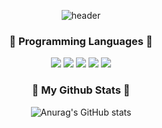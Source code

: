 <div align="center">

![header](https://capsule-render.vercel.app/api?type=waving&color=B0C4DE&height=300&section=header&text=HyeIn's%20GitHub&fontSize=70&fontColor=FFFFFF)

### 🌱 Programming Languages 🌱
 <img src="https://img.shields.io/badge/Verilog-02D8B4?style=flat-square&logo=Verilog&logoColor=white"/></a>
<img src="https://img.shields.io/badge/VHDL-75BAFF?style=flat-square&logo=VHDL&logoColor=white"/></a>
<img src="https://img.shields.io/badge/C-A8B8CC?style=flat-square&logo=C&logoColor=white"/></a>
<img src="https://img.shields.io/badge/C++-00599C?style=flat-square&logo=C%2B%2B&logoColor=white"/></a>
<img src="https://img.shields.io/badge/Python-3766AB?style=flat-square&logo=Python&logoColor=white"/></a> 

<!--
### 🔭Graduate school Laboratory🔭 
* Artificial Intelligence Hardware
* Memory interface(AXI)
* Network Scheduling Using Reinforcement Learning
* AXI Interface & Vortex
-->

### 💫 My Github Stats 💫
![Anurag's GitHub stats](https://github-readme-stats.vercel.app/api?username=hyeinlee725&show_icons=true&theme=buefy)

</div>

<!--
**hyeinlee725/hyeinlee725** is a ✨ _special_ ✨ repository because its `README.md` (this file) appears on your GitHub profile.
Here are some ideas to get you started:

- 🔭 I’m currently working on ...
- 🌱 I’m currently learning ...
- 👯 I’m looking to collaborate on ...
- 🤔 I’m looking for help with ...
- 💬 Ask me about ...
- 📫 How to reach me: ...
- 😄 Pronouns: ...
- ⚡ Fun fact: ...
-->

